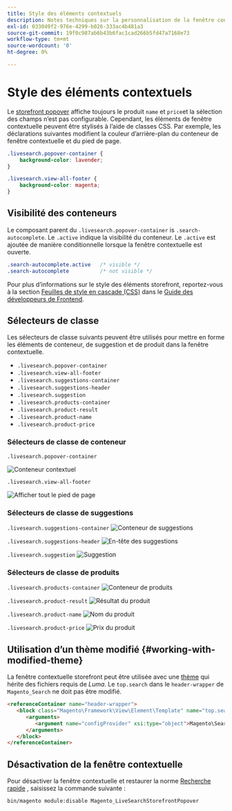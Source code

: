 ```yaml
---
title: Style des éléments contextuels
description: Notes techniques sur la personnalisation de la fenêtre contextuelle de magasin Live Search.
exl-id: 033049f2-976e-4299-b026-333ac4b481a3
source-git-commit: 19f0c987ab6b43b6fac1cad266b5fd47a7168e73
workflow-type: tm+mt
source-wordcount: '0'
ht-degree: 0%

---
```


# Style des éléments contextuels

Le [storefront popover](storefront-popover.md) affiche toujours le produit `name` et `price`et la sélection des champs n’est pas configurable. Cependant, les éléments de fenêtre contextuelle peuvent être stylisés à l’aide de classes CSS. Par exemple, les déclarations suivantes modifient la couleur d’arrière-plan du conteneur de fenêtre contextuelle et du pied de page.

```css
.livesearch.popover-container {
    background-color: lavender;
}

.livesearch.view-all-footer {
    background-color: magenta;
}
```

## Visibilité des conteneurs

Le composant parent du `.livesearch.popover-container` is `.search-autocomplete`.  Le `.active` indique la visibilité du conteneur. Le `.active` est ajoutée de manière conditionnelle lorsque la fenêtre contextuelle est ouverte.

```css
.search-autocomplete.active   /* visible */
.search-autocomplete          /* not visible */
```

Pour plus d’informations sur le style des éléments storefront, reportez-vous à la section [Feuilles de style en cascade (CSS)](https://devdocs.magento.com/guides/v2.4/frontend-dev-guide/css-topics/css-overview.html) dans le [Guide des développeurs de Frontend](https://devdocs.magento.com/guides/v2.4/frontend-dev-guide/bk-frontend-dev-guide.html).

## Sélecteurs de classe

Les sélecteurs de classe suivants peuvent être utilisés pour mettre en forme les éléments de conteneur, de suggestion et de produit dans la fenêtre contextuelle.

* `.livesearch.popover-container`
* `.livesearch.view-all-footer`
* `.livesearch.suggestions-container`
* `.livesearch.suggestions-header`
* `.livesearch.suggestion`
* `.livesearch.products-container`
* `.livesearch.product-result`
* `.livesearch.product-name`
* `.livesearch.product-price`

### Sélecteurs de classe de conteneur

`.livesearch.popover-container`

![Conteneur contextuel](assets/livesearch-popover-container.png)

`.livesearch.view-all-footer`

![Afficher tout le pied de page](assets/livesearch-view-all-footer.png)

### Sélecteurs de classe de suggestions

`.livesearch.suggestions-container`
![Conteneur de suggestions](assets/livesearch-suggestions-container.png)

`.livesearch.suggestions-header`
![En-tête des suggestions](assets/livesearch-suggestions-header.png)

`.livesearch.suggestion`
![Suggestion](assets/livesearch-suggestion.png)

### Sélecteurs de classe de produits

`.livesearch.products-container`
![Conteneur de produits](assets/livesearch-product-container.png)

`.livesearch.product-result`
![Résultat du produit](assets/livesearch-product-result.png)

`.livesearch.product-name`
![Nom du produit](assets/livesearch-product-name.png)

`.livesearch.product-price`
![Prix du produit](assets/livesearch-product-price.png)

## Utilisation d’un thème modifié {#working-with-modified-theme}

La fenêtre contextuelle storefront peut être utilisée avec une [thème](https://devdocs.magento.com/guides/v2.3/frontend-dev-guide/themes/theme-overview.html) qui hérite des fichiers requis de *Luma*. Le `top.search` dans le `header-wrapper` de `Magento_Search` ne doit pas être modifié.

```html
<referenceContainer name="header-wrapper">
   <block class="Magento\Framework\View\Element\Template" name="top.search" as="topSearch" template="Magento_Search::form.mini.phtml">
      <arguments>
         <argument name="configProvider" xsi:type="object">Magento\Search\ViewModel\ConfigProvider</argument>
      </arguments>
   </block>
</referenceContainer>
```

## Désactivation de la fenêtre contextuelle

Pour désactiver la fenêtre contextuelle et restaurer la norme [Recherche rapide](https://docs.magento.com/user-guide/catalog/search-quick.html) , saisissez la commande suivante :

```bash
bin/magento module:disable Magento_LiveSearchStorefrontPopover
```
